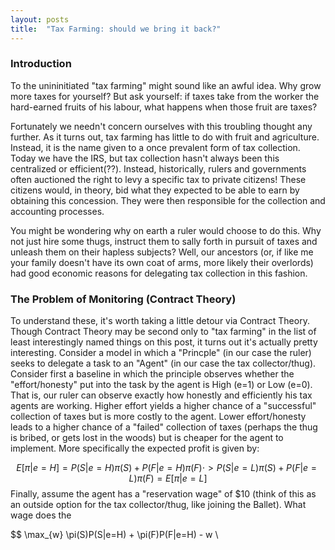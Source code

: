```yaml
---
layout: posts
title:  "Tax Farming: should we bring it back?"
---
```

### Introduction
To the unininitiated "tax farming" might sound like an awful idea. Why grow more taxes for yourself? But ask yourself: if taxes take from the worker the hard-earned fruits of his labour, what happens when those fruit are taxes?

Fortunately we needn't concern ourselves with this troubling thought any further. As it turns out, tax farming has little to do with fruit and agriculture. Instead, it is the name given to a once prevalent form of tax collection. Today we have the IRS, but tax collection hasn't always been this centralized or efficient(??). Instead, historically, rulers and governments often auctioned the right to levy a specific tax to private citizens! These citizens would, in theory, bid what they expected to be able to earn by obtaining this concession. They were then responsible for the collection and accounting processes. 

You might be wondering why on earth a ruler would choose to do this. Why not just hire some thugs, instruct them to sally forth in pursuit of taxes and unleash them on their hapless subjects? Well, our ancestors (or, if like me your family doesn't have its own coat of arms, more likely their overlords) had good economic reasons for delegating tax collection in this fashion. 

### The Problem of Monitoring (Contract Theory)
To understand these, it's worth taking a little detour via Contract Theory. Though Contract Theory may be second only to "tax farming" in the list of least interestingly named things on this post, it turns out it's actually pretty interesting. Consider a model in which a "Princple" (in our case the ruler) seeks to delegate a task to an "Agent" (in our case the tax collector/thug). Consider first a baseline in which the principle observes whether the "effort/honesty" put into the task by the agent is High (e=1) or Low (e=0). That is, our ruler can observe exactly how honestly and efficiently his tax agents are working. Higher effort yields a higher chance of a "successful" collection of taxes but is more costly to the agent. Lower effort/honesty leads to a higher chance of a "failed" collection of taxes (perhaps the thug is bribed, or gets lost in the woods) but is cheaper for the agent to implement. More specifically the expected profit is given by:

$$ E[\pi|e=H] = P(S|e=H)\pi(S) + P(F|e=H)\pi(F) \cdot > P(S|e=L)\pi(S)+P(F|e=L)\pi(F)= E[\pi|e=L] $$
 Finally, assume the agent has a "reservation wage" of $10 (think of this as an outside option for the tax collector/thug, like joining the Ballet). What wage does the 

$$ \max_{w} \pi(S)P(S|e=H) + \pi(F)P(F|e=H) - w \\


<object data="/assets/pdfs/TaxFarmingEssay.pdf" width="1000" height="1000" type='application/pdf'/></object>

